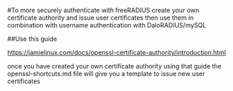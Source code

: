 #To more securely authenticate with freeRADIUS create your own certificate authority and issue user certificates then use them in combination with username authentication with DaloRADIUS/mySQL

##Use this guide    

https://jamielinux.com/docs/openssl-certificate-authority/introduction.html

once you have created your own certificate authority using that guide the openssl-shortcuts.md file will give you a template to issue new user certificates
